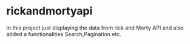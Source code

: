 # rickandmortyapi
In this project  just displaying the data from rick and Morty API and also added a functionalities Search,Pagination etc.
